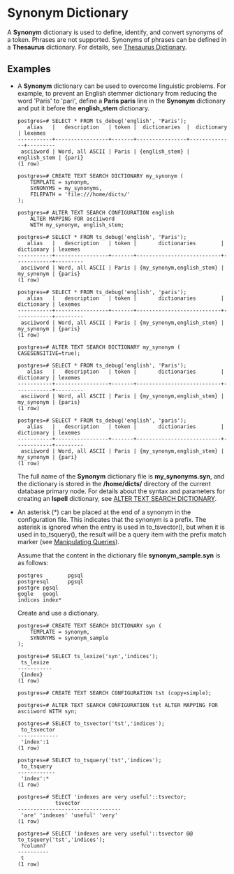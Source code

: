 # Synonym Dictionary<a name="EN-US_TOPIC_0242370501"></a>

A  **Synonym**  dictionary is used to define, identify, and convert synonyms of a token. Phrases are not supported. Synonyms of phrases can be defined in a  **Thesaurus**  dictionary. For details, see  [Thesaurus Dictionary](thesaurus-dictionary.md).

## Examples<a name="en-us_topic_0237122037_section10442451826"></a>

-   A  **Synonym**  dictionary can be used to overcome linguistic problems. For example, to prevent an English stemmer dictionary from reducing the word 'Paris' to 'pari', define a  **Paris paris**  line in the  **Synonym**  dictionary and put it before the  **english\_stem**  dictionary.

    ```
    postgres=# SELECT * FROM ts_debug('english', 'Paris');
       alias   |   description   | token |  dictionaries  |  dictionary  | lexemes 
    -----------+-----------------+-------+----------------+--------------+---------
     asciiword | Word, all ASCII | Paris | {english_stem} | english_stem | {pari}
    (1 row)
    
    postgres=# CREATE TEXT SEARCH DICTIONARY my_synonym (
        TEMPLATE = synonym,
        SYNONYMS = my_synonyms,
        FILEPATH = 'file:///home/dicts/' 
    );
    
    postgres=# ALTER TEXT SEARCH CONFIGURATION english
        ALTER MAPPING FOR asciiword
        WITH my_synonym, english_stem;
    
    postgres=# SELECT * FROM ts_debug('english', 'Paris');
       alias   |   description   | token |       dictionaries        | dictionary | lexemes 
    -----------+-----------------+-------+---------------------------+------------+---------
     asciiword | Word, all ASCII | Paris | {my_synonym,english_stem} | my_synonym | {paris}
    (1 row)
    
    postgres=# SELECT * FROM ts_debug('english', 'paris');
       alias   |   description   | token |       dictionaries        | dictionary | lexemes 
    -----------+-----------------+-------+---------------------------+------------+---------
     asciiword | Word, all ASCII | Paris | {my_synonym,english_stem} | my_synonym | {paris}
    (1 row)
    
    postgres=# ALTER TEXT SEARCH DICTIONARY my_synonym ( CASESENSITIVE=true);
    
    postgres=# SELECT * FROM ts_debug('english', 'Paris');
       alias   |   description   | token |       dictionaries        | dictionary | lexemes 
    -----------+-----------------+-------+---------------------------+------------+---------
     asciiword | Word, all ASCII | Paris | {my_synonym,english_stem} | my_synonym | {paris}
    (1 row)
    
    postgres=# SELECT * FROM ts_debug('english', 'paris');
       alias   |   description   | token |       dictionaries        | dictionary | lexemes 
    -----------+-----------------+-------+---------------------------+------------+---------
     asciiword | Word, all ASCII | Paris | {my_synonym,english_stem} | my_synonym | {pari}
    (1 row)
    
    ```

    The full name of the  **Synonym**  dictionary file is  **my\_synonyms.syn**, and the dictionary is stored in the  **/home/dicts/**  directory of the current database primary node. For details about the syntax and parameters for creating an  **Ispell**  dictionary, see  [ALTER TEXT SEARCH DICTIONARY](alter-text-search-dictionary.md).

-   An asterisk \(\*\) can be placed at the end of a synonym in the configuration file. This indicates that the synonym is a prefix. The asterisk is ignored when the entry is used in to\_tsvector\(\), but when it is used in to\_tsquery\(\), the result will be a query item with the prefix match marker \(see  [Manipulating Queries](manipulating-queries.md)\).

    Assume that the content in the dictionary file  **synonym\_sample.syn**  is as follows:

    ```
    postgres        pgsql
    postgresql      pgsql 
    postgre pgsql 
    gogle   googl 
    indices index*
    ```

    Create and use a dictionary.

    ```
    postgres=# CREATE TEXT SEARCH DICTIONARY syn (
        TEMPLATE = synonym,
        SYNONYMS = synonym_sample
    );
    
    postgres=# SELECT ts_lexize('syn','indices');
     ts_lexize 
    -----------
     {index}
    (1 row)
    
    postgres=# CREATE TEXT SEARCH CONFIGURATION tst (copy=simple);
    
    postgres=# ALTER TEXT SEARCH CONFIGURATION tst ALTER MAPPING FOR asciiword WITH syn;
    
    postgres=# SELECT to_tsvector('tst','indices');
     to_tsvector 
    -------------
     'index':1
    (1 row)
    
    postgres=# SELECT to_tsquery('tst','indices');
     to_tsquery 
    ------------
     'index':*
    (1 row)
    
    postgres=# SELECT 'indexes are very useful'::tsvector;
                tsvector             
    ---------------------------------
     'are' 'indexes' 'useful' 'very'
    (1 row)
    
    postgres=# SELECT 'indexes are very useful'::tsvector @@ to_tsquery('tst','indices');
     ?column? 
    ----------
     t
    (1 row)
    ```


